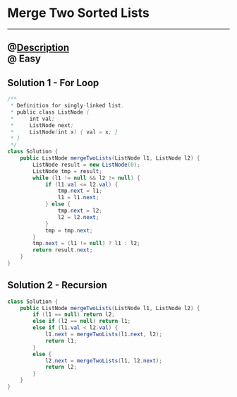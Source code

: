 # Merge Two Sorted Lists
---------------
@[Description](https://leetcode.com/problems/merge-two-sorted-lists/)  
@ Easy
---------------
## Solution 1 - For Loop
```java
/**
 * Definition for singly-linked list.
 * public class ListNode {
 *     int val;
 *     ListNode next;
 *     ListNode(int x) { val = x; }
 * }
 */
class Solution {
    public ListNode mergeTwoLists(ListNode l1, ListNode l2) {
        ListNode result = new ListNode(0);
        ListNode tmp = result;
        while (l1 != null && l2 != null) {
            if (l1.val <= l2.val) {
                tmp.next = l1;
                l1 = l1.next;
            } else {
                tmp.next = l2;
                l2 = l2.next;
            }
            tmp = tmp.next;
        }
        tmp.next = (l1 != null) ? l1 : l2;
        return result.next;
    }
}
```

## Solution 2 - Recursion
```java
class Solution {
    public ListNode mergeTwoLists(ListNode l1, ListNode l2) {
        if (l1 == null) return l2;
        else if (l2 == null) return l1;
        else if (l1.val < l2.val) {
            l1.next = mergeTwoLists(l1.next, l2);
            return l1;
        }
        else {
            l2.next = mergeTwoLists(l1, l2.next);
            return l2;
        }
    }
}
```

